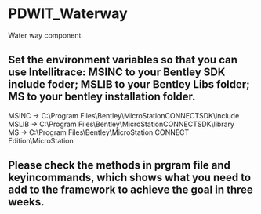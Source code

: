 # PDWIT_Waterway
Water way component.
## Set the environment variables so that you can use Intellitrace: MSINC to your Bentley SDK include foder; MSLIB to your Bentley Libs folder; MS to your bentley installation folder.
MSINC -> C:\Program Files\Bentley\MicroStationCONNECTSDK\include  
MSLIB -> C:\Program Files\Bentley\MicroStationCONNECTSDK\library  
MS -> C:\Program Files\Bentley\MicroStation CONNECT Edition\MicroStation  
## Please check the methods in prgram file and keyincommands, which shows what you need to add to the framework to achieve the goal in three weeks.
